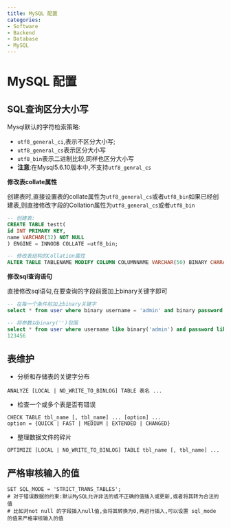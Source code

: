 ```yaml
---
title: MySQL 配置
categories:
- Software
- Backend
- Database
- MySQL
---
```

# MySQL 配置

## SQL查询区分大小写

Mysql默认的字符检索策略:

- `utf8_general_ci`,表示不区分大小写;
- `utf8_general_cs`表示区分大小写
- `utf8_bin`表示二进制比较,同样也区分大小写
- **注意**:在Mysql5.6.10版本中,不支持`utf8_genral_cs`

**修改表collate属性**

创建表时,直接设置表的collate属性为`utf8_general_cs`或者`utf8_bin`如果已经创建表,则直接修改字段的Collation属性为`utf8_general_cs`或者`utf8_bin`

```sql
-- 创建表:
CREATE TABLE testt(
id INT PRIMARY KEY,
name VARCHAR(32) NOT NULL
) ENGINE = INNODB COLLATE =utf8_bin;

-- 修改表结构的Collation属性
ALTER TABLE TABLENAME MODIFY COLUMN COLUMNNAME VARCHAR(50) BINARY CHARACTER SET utf8 COLLATE utf8_bin DEFAULT NULL;12345678
```

**修改sql查询语句**

直接修改sql语句,在要查询的字段前面加上binary关键字即可

```sql
-- 在每一个条件前加上binary关键字
select * from user where binary username = 'admin' and binary password = 'admin';

-- 将参数以binary('')包围
select * from user where username like binary('admin') and password like binary('admin');
123456

```

## 表维护

- 分析和存储表的关键字分布

```mysql
ANALYZE [LOCAL | NO_WRITE_TO_BINLOG] TABLE 表名 ...
```

- 检查一个或多个表是否有错误

```mysql
CHECK TABLE tbl_name [, tbl_name] ... [option] ...
option = {QUICK | FAST | MEDIUM | EXTENDED | CHANGED}
```

- 整理数据文件的碎片

```mysql
OPTIMIZE [LOCAL | NO_WRITE_TO_BINLOG] TABLE tbl_name [, tbl_name] ...
```

## 严格审核输入的值

```mysql
SET SQL_MODE = 'STRICT_TRANS_TABLES';
# 对于错误数据的约束:默认MySQL允许非法的或不正确的值插入或更新,或者将其转为合法的值
# 比如对not null 的字段插入null值,会将其转换为0,再进行插入,可以设置 sql_mode 的值来严格审核输入的值
```
